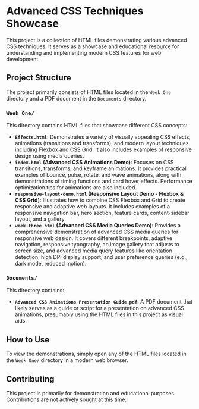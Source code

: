 # Advanced CSS Techniques Showcase

This project is a collection of HTML files demonstrating various advanced CSS techniques. It serves as a showcase and educational resource for understanding and implementing modern CSS features for web development.

## Project Structure

The project primarily consists of HTML files located in the `Week One` directory and a PDF document in the `Documents` directory.

### `Week One/`

This directory contains HTML files that showcase different CSS concepts:

*   **`Effects.html`**: Demonstrates a variety of visually appealing CSS effects, animations (transitions and transforms), and modern layout techniques including Flexbox and CSS Grid. It also includes examples of responsive design using media queries.
*   **`index.html` (Advanced CSS Animations Demo)**: Focuses on CSS transitions, transforms, and keyframe animations. It provides practical examples of bounce, pulse, rotate, and wave animations, along with demonstrations of timing functions and card hover effects. Performance optimization tips for animations are also included.
*   **`responsive-layout-demo.html` (Responsive Layout Demo - Flexbox & CSS Grid)**: Illustrates how to combine CSS Flexbox and Grid to create responsive and adaptive web layouts. It includes examples of a responsive navigation bar, hero section, feature cards, content-sidebar layout, and a gallery.
*   **`week-three.html` (Advanced CSS Media Queries Demo)**: Provides a comprehensive demonstration of advanced CSS media queries for responsive web design. It covers different breakpoints, adaptive navigation, responsive typography, an image gallery that adjusts to screen size, and advanced media query features like orientation detection, high DPI display support, and user preference queries (e.g., dark mode, reduced motion).

### `Documents/`

This directory contains:

*   **`Advanced CSS Animations Presentation Guide.pdf`**: A PDF document that likely serves as a guide or script for a presentation on advanced CSS animations, presumably using the HTML files in this project as visual aids.

## How to Use

To view the demonstrations, simply open any of the HTML files located in the `Week One/` directory in a modern web browser.

## Contributing

This project is primarily for demonstration and educational purposes. Contributions are not actively sought at this time.
